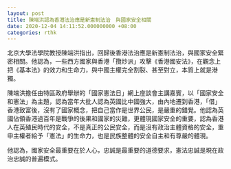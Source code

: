 ```yaml
---
layout: post
title: 陳端洪認為香港法治應是新憲制法治　與國家安全相關
date: 2020-12-04 14:11:52.000000000 +08:00
categories: rthk
---
```


北京大學法學院教授陳端洪指出，回歸後香港法治應是新憲制法治，與國家安全緊密相關。他認為，一些西方國家與香港「攬炒派」攻擊《香港國安法》，在觀念上把《基本法》的效力和生命力，與中國主權完全割裂、甚至對立，本質上就是港獨。

陳端洪擔任由特區政府舉辦的「國家憲法日」網上座談會主講嘉賓，以「國家安全和憲法」為主題，認為當年大批人認為英國比中國強大，由內地遷到香港，「借」香港致富後，沒有了國家概念，把自己當作是世界公民，是嚴重的錯覺。他認為英國佔領香港過百年是戰爭的後果和國家的災難，更體現國家安全的重要，認為香港人在英殖民時代的安全，不是真正的公民安全，而是沒有政治主體資格的安全，重申主權者給予「憲法」的生命力，也是民族整體的安全自主和有尊嚴的體現。

他認為，國家安全最重要在於人心，忠誠是最重要的道德要求，憲法忠誠是現在政治忠誠的普遍模式。

